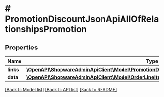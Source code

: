 # # PromotionDiscountJsonApiAllOfRelationshipsPromotion

## Properties

Name | Type | Description | Notes
------------ | ------------- | ------------- | -------------
**links** | [**\OpenAPI\ShopwareAdminApiClient\Model\PromotionDiscountJsonApiAllOfRelationshipsPromotionLinks**](PromotionDiscountJsonApiAllOfRelationshipsPromotionLinks.md) |  | [optional]
**data** | [**\OpenAPI\ShopwareAdminApiClient\Model\OrderLineItemJsonApiAllOfRelationshipsPromotionData**](OrderLineItemJsonApiAllOfRelationshipsPromotionData.md) |  | [optional]

[[Back to Model list]](../../README.md#models) [[Back to API list]](../../README.md#endpoints) [[Back to README]](../../README.md)
